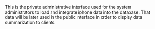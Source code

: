 This is the private administrative interface used for the system administrators to load and integrate iphone data into the database. That data will be later used in the public interface in order to display data summarization to clients.

